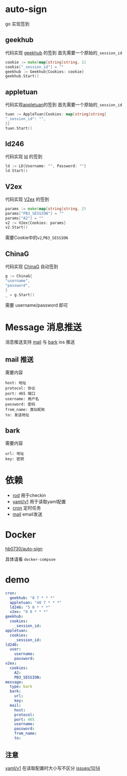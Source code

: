 # auto-sign

go 实现签到

## geekhub

代码实现 [geekhub](https://geekhub.com) 的签到 首先需要一个原始的`_session_id`

```go
cookie := make(map[string]string, 1)
cookie["_session_id"] = ""
geekhub := Geekhub{Cookies: cookie}
geekhub.Start()
```

## appletuan

代码实现[appletuan](https://appletuan.com)的签到 首先需要一个原始的`_session_id`

```go
tuan := AppleTuan{Cookies: map[string]string{
"_session_id": "",
}}
tuan.Start()
```

## ld246

代码实现 [ld](https://ld246.com) 的签到

```go
ld := LD{Username: "", Password: ""}
ld.Start()
```

## V2ex

代码实现 [V2ex](https://V2ex.com) 的签到

```go
params := make(map[string]string, 2)
params["PB3_SESSION"] = ""
params["A2"] = ""
v2 := V2ex{Cookies: params}
v2.Start()
```

需要Cookie中的`v2`,`PB3_SESSION`

## ChinaG

代码实现 [ChinaG](https://cc.ax/) 自动签到

```go
g := ChinaG{
"username",
"password",
}
_ = g.Start()
```

需要 username/password 即可

# Message 消息推送

消息推送支持 [mail](https://github.com/xhit/go-simple-mail) 与 [bark](https://github.com/Finb/Bark) ios 推送

## mail 推送

需要内容

```
host: 地址
protocol: 协议
port: 465 端口
username: 用户名
password: 密码
from_name: 类似昵称
to: 发送地址
```

## bark

需要内容

```
url: 地址
key: 密钥
```

# 依赖

* [rod](https://github.com/go-rod/rod) 用于checkin
* [yaml/v1](github.com/spf13/viper)  用于读取yaml配置
* [cron](https://github.com/robfig/cron) 定时任务
* [mail](https://github.com/xhit/go-simple-mail) email发送

# Docker

[hb0730/auto-sign](https://hub.docker.com/r/hb0730/auto-sign)

具体请看 `docker-compsoe`

# demo

```yaml
cron:
  geekhub: "0 7 * * *"
  appletuan: "40 7 * * *"
  ld246: "5 0 * * *"
  v2ex: "0 8 * * *"
geekhub:
  cookies:
    _session_id:
appletuan:
  cookies:
    _session_id:
ld246:
  user:
    username:
    password:
v2ex:
  cookies:
    A2:
    PB3_SESSION:
message:
  type: bark
  bark:
    url:
    key:
  mail:
    host:
    protocol:
    port: 465
    username:
    password:
    from_name:
    to:
```

## **注意**

[yaml/v1](github.com/spf13/viper) 在读取配置时大小写不区分 [issues/1014](https://github.com/spf13/viper/issues/1014)